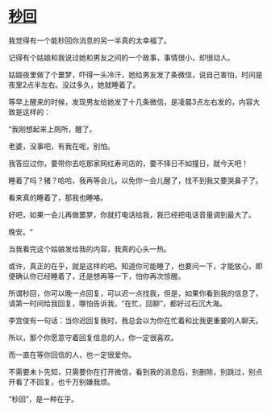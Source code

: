 # [秒回](https://github.com/platojobs/SFLOG/issues/278)

我觉得有一个能秒回你消息的另一半真的太幸福了。

记得有个姑娘和我说过她和男友之间的一个故事，事情很小，却很动人。
 
姑娘夜里做了个噩梦，吓得一头冷汗，她给男友发了条微信，说自己害怕，时间是夜里2点半左右。没过多久，她就睡着了。
 
等早上醒来的时候，发现男友给她发了十几条微信，是凌晨3点左右发的，内容大致是这样的：

“我刚想起来上厕所，醒了。
 
老婆，没事吧，有我在呢，别怕。
 
我答应过你，要带你去吃那家网红寿司店的，要不择日不如撞日，就今天吧！
 
睡着了吗？猪？哈哈，我再等会儿，以免你一会儿醒了，找不到我又要哭鼻子了。
 
看来真的睡着了，那我也睡咯。
 
好吧，如果一会儿再做噩梦，你就打电话给我，我已经把电话音量调到最大了。
 
晚安。“
 
当我看完这个姑娘发给我的内容，我真的心头一热。
 
或许，真正的在乎，就是这样的吧。知道你可能睡了，也要问一下，才能放心，即便确认你已经睡着了，还是想再等一下，怕你再次惊醒。
 
所谓秒回，你可以晚一点回复，可以迟一点找我，但是，如果你看到我的信息了，请第一时间给我回复，哪怕告诉我，“在忙，回聊”，都好过石沉大海。
 
李宫俊有一句话：当你迟回复我时，我总会以为你在忙着和比我更重要的人聊天。
 
所以，那个你愿意守着回复信息的人，你一定很喜欢。
 
而一直在等你回信的人，也一定很爱你。
 
不需要未卜先知，只需要你在打开微信，看到我的消息后，别删除，别跳过，别点开看了不回复，也千万别嫌我烦。
 
“秒回”，是一种在乎。